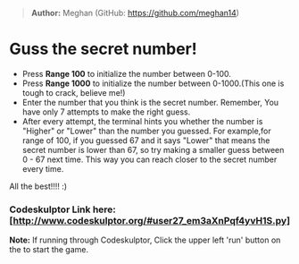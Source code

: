 > **Author:** Meghan (GitHub: https://github.com/meghan14)

# Guss the secret number!

* Press **Range 100** to initialize the number between 0-100.
* Press **Range 1000** to initialize the number between 0-1000.(This one is tough to crack, believe me!) 
* Enter the number that you think is the secret number. Remember, You have only 7 attempts to make the right guess.  
* After every attempt, the terminal hints you whether the number is "Higher" or "Lower" than the number you guessed. For example,for range of 100, if you guessed 67 and it says "Lower" that means the secret number is lower than 67, so try making a smaller guess between 0 - 67 next time. This way you can reach closer to the secret number every time.   

All the best!!!! :) 

 
### Codeskulptor Link here: [http://www.codeskulptor.org/#user27_em3aXnPqf4yvH1S.py] 
**Note:** If running through Codeskulptor, Click the upper left 'run' button on the to start the game.
